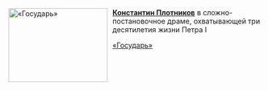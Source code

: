 <!--2025-07-01 09:30:59-->
<div class="yb">
  <div class="rss kino_kino"><a href="https://www.kino-teatr.ru/video/51028/" title="«Государь»"><img src="https://www.kino-teatr.ru/video/8/2/51028/poster.jpg" width="196" height="147" align="left" hspace="5" style="margin: 0px 10px 0px 5px" alt="«Государь»"/></a><a href=https://www.kino-teatr.ru/kino/acter/m/ros/473660/bio/ target=_blank><strong>Константин Плотников</strong></a> в сложно-постановочное драме, охватывающей три десятилетия жизни Петра I <p class="titl"><a href="https://www.kino-teatr.ru/video/51028/">«Государь»</a></p></div>
</div>
